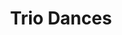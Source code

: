 ---
title: "Trio Dances"
tags: "ensemble"
sectionSortOrder: 3
shortDesc: "A lively and varied set of three dance movements for string trio"
forces: "for violin, viola and cello "
length: "14 mins"
workNumber: P0035
compositionYear: "2021"
pdf: "Trio Dances"
hireBuy: yes
recording: ""
audioIndex: 35
projectColour: 
layout: workDetail
permalink: false
---